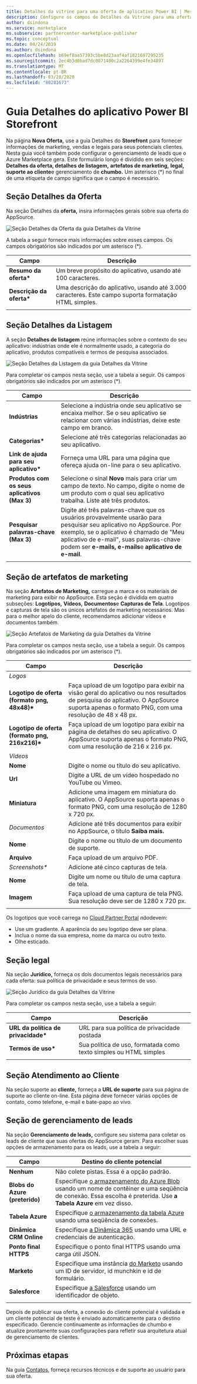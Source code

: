 ```yaml
---
title: Detalhes da vitrine para uma oferta de aplicativo Power BI | Mercado Azure
description: Configure os campos de Detalhes da Vitrine para uma oferta de Aplicativo do Power BI para o Marketplace do Microsoft AppSource.
author: dsindona
ms.service: marketplace
ms.subservice: partnercenter-marketplace-publisher
ms.topic: conceptual
ms.date: 04/24/2019
ms.author: dsindona
ms.openlocfilehash: b69ef8aa57393c5be8d23aaf4af1821697295235
ms.sourcegitcommit: 2ec4b3d0bad7dc0071400c2a2264399e4fe34897
ms.translationtype: MT
ms.contentlocale: pt-BR
ms.lasthandoff: 03/28/2020
ms.locfileid: "80281673"
---
```

# <a name="power-bi-app-storefront-details-tab"></a>Guia Detalhes do aplicativo Power BI Storefront

Na página **Nova Oferta,** use a guia Detalhes do **Storefront** para fornecer informações de marketing, vendas e legais para seus potenciais clientes. Nesta guia você também pode configurar o gerenciamento de leads que o Azure Marketplace gera. Este formulário longo é dividido em seis seções: **Detalhes da oferta, detalhes** **de listagem,** **artefatos de marketing,** **legal,** **suporte ao cliente**e gerenciamento de **chumbo.**  Um asterisco (*) no final de uma etiqueta de campo significa que o campo é necessário.


## <a name="offer-details-section"></a>Seção Detalhes da Oferta

Na seção Detalhes da **oferta,** insira informações gerais sobre sua oferta do AppSource.

![Seção Detalhes da Oferta da guia Detalhes da Vitrine](./media/offer-details-section.png)

A tabela a seguir fornece mais informações sobre esses campos. Os campos obrigatórios são indicados por um asterisco (*).  

|   Campo               |   Descrição                                                                           |
|-----------------------|-----------------------------------------------------------------------------------------|
| **Resumo da oferta\***     | Um breve propósito do aplicativo, usando até 100 caracteres.                             |
| **Descrição da oferta\*** | Uma descrição do aplicativo, usando até 3.000 caracteres. Este campo suporta formatação HTML simples. |
|   |    |


## <a name="listing-details-section"></a>Seção Detalhes da Listagem

A seção **Detalhes de listagem** reúne informações sobre o contexto do seu aplicativo: indústrias onde ele é normalmente usado, a categoria do aplicativo, produtos compatíveis e termos de pesquisa associados.

![Seção Detalhes da Listagem da guia Detalhes da Vitrine](./media/listing-details-section.png)

Para completar os campos nesta seção, use a tabela a seguir.  Os campos obrigatórios são indicados por um asterisco (*).
 
|   Campo                                  |   Descrição                                                        |
| --------------                           | ---------------------                                                |
| **Indústrias**                           | Selecione a indústria onde seu aplicativo se encaixa melhor. Se o seu aplicativo se relacionar com várias indústrias, deixe este campo em branco.      |
| **Categorias\***                           | Selecione até três categorias relacionadas ao seu aplicativo.     |
| **Link de ajuda para seu aplicativo\***               | Forneça uma URL para uma página que ofereça ajuda on-line para o seu aplicativo.           |
| **Produtos com os seus aplicativos (Max 3)** | Selecione o sinal **Novo** mais para criar um campo de texto. No campo, digite o nome de um produto com o qual seu aplicativo trabalha. Liste até três produtos.       |
| **Pesquisar palavras-chave (Max 3)**              | Digite até três palavras-chave que os usuários provavelmente usarão para pesquisar seu aplicativo no AppSource. Por exemplo, se o aplicativo é chamado de "Meu aplicativo de e-mail", suas palavras-chave podem ser **e-mails,** **e-mails**e **aplicativo de e-mail**. |
|  |  |


## <a name="marketing-artifacts-section"></a>Seção de artefatos de marketing

Na seção **Artefatos de Marketing,** carregue a marca e os materiais de marketing para exibir no AppSource.  Esta seção é dividida em quatro subseções: **Logotipos,** **Vídeos,** **Documentos**e **Capturas de Tela**. Logotipos e capturas de tela são os únicos artefatos de marketing necessários. Mas para o melhor apelo do cliente, recomendamos adicionar vídeos e documentos também.

![Seção Artefatos de Marketing da guia Detalhes da Vitrine](./media/marketing-artifacts-section.png)

Para completar os campos nesta seção, use a tabela a seguir. Os campos obrigatórios são indicados por um asterisco (*).
 
|    Campo                             |    Descrição                                                    |
|   -----------                        |    -------------                                                  |
| *Logos*                              |                                                                   |
| **Logotipo de oferta (formato png, 48x48)\***   | Faça upload de um logotipo para exibir na visão geral do aplicativo ou nos resultados de pesquisa do aplicativo. O AppSource suporta apenas o formato PNG, com uma resolução de 48 x 48 px.  |
| **Logotipo de oferta (formato png, 216x216)\*** | Faça upload de um logotipo para exibir na página de detalhes do seu aplicativo.  O AppSource suporta apenas o formato PNG, com uma resolução de 216 x 216 px.  |
| *Vídeos*                             |                                                                   |
| **Nome**                             | Digite o nome ou título do seu aplicativo.                                          |
| **Url**                              | Digite a URL de um vídeo hospedado no YouTube ou Vimeo.                              |
| **Miniatura**                        | Adicione uma imagem em miniatura do aplicativo.  O AppSource suporta apenas o formato PNG, com uma resolução de 1280 x 720 px.   |
| *Documentos*                          | Adicione até três documentos para exibir no AppSource, o título **Saiba mais.**  |
| **Nome**                             | Digite o nome ou título de um documento de suporte.                              |
| **Arquivo**                             | Faça upload de um arquivo PDF.                             |
| *Screenshots\**                      | Adicione até cinco capturas de tela.                        |
| **Nome**                             | Digite um nome ou título de uma captura de tela.                                       |
| **Imagem**                            | Faça upload de uma captura de tela PNG. Sua resolução deve ser de 1280 x 720 px.  | 
|   |   |

Os logotipos que você carrega no [Cloud Partner Portal](https://cloudpartner.azure.com) *não*devem:

- Use um gradiente. A aparência do seu logotipo deve ser plana.
- Inclua o nome da sua empresa, nome da marca ou outro texto. 
- Olhe esticado.

## <a name="legal-section"></a>Seção legal

Na seção **Jurídico,** forneça os dois documentos legais necessários para cada oferta: sua política de privacidade e seus termos de uso.

![Seção Jurídico da guia Detalhes da Vitrine](./media/legal-section.png)

Para completar os campos nesta seção, use a tabela a seguir:

|   Campo                |   Descrição                           |
|------------------------|--------------------------------------   |
| **URL da política de privacidade\*** | URL para sua política de privacidade postada       |
| **Termos de uso\***       | Sua política de uso, formatada como texto simples ou HTML simples     |
|  |  |


## <a name="customer-support-section"></a>Seção Atendimento ao Cliente

Na seção suporte ao **cliente,** forneça a **URL de suporte** para sua página de suporte ao cliente on-line.  Esta página deve fornecer várias opções de contato, como telefone, e-mail e bate-papo ao vivo. 


## <a name="lead-management-section"></a>Seção de gerenciamento de leads

Na seção **Gerenciamento de leads,** configure seu sistema para coletar os leads de cliente que suas ofertas do AppSource geram. Para escolher suas opções de armazenamento para os leads, use a tabela a seguir:

|    Campo               |   Destino do cliente potencial                               |
|------------------------|--------------------------------------            |
|  **Nenhum**              | Não colete pistas. Essa é a opção padrão.  |
| **Blobs do Azure (preterido)** | Especifique [o armazenamento do Azure Blob](https://docs.microsoft.com/azure/storage/blobs/storage-blobs-overview) usando um nome de contêiner e uma seqüência de conexão.  Essa escolha é preterida. Use **a Tabela Azure** em vez disso.  |
| **Tabela Azure**        | Especifique [o armazenamento da tabela Azure](https://docs.microsoft.com/azure/cosmos-db/table-storage-overview) usando uma seqüência de conexões.  |
| **Dinâmica CRM Online** | Especifique [a Dinâmica 365](https://dynamics.microsoft.com/) usando uma URL e credenciais de autenticação. |
| **Ponto final HTTPS**     | Especifique o ponto final HTTPS usando uma carga útil JSON.   |
| **Marketo**            | Especifique uma instância [do Marketo](https://www.marketo.com/) usando um ID de servidor, id munchkin e id de formulário.   |
| **Salesforce**         | Especifique [a Salesforce](https://www.salesforce.com/) usando um identificador de objeto. |
|  |  |

Depois de publicar sua oferta, a conexão do cliente potencial é validada e um cliente potencial de teste é enviado automaticamente para o destino especificado. Gerencie continuamente as informações de chumbo e atualize prontamente suas configurações para refletir sua arquitetura atual de gerenciamento de clientes.


## <a name="next-steps"></a>Próximas etapas

Na guia [Contatos,](./cpp-contacts-tab.md) forneça recursos técnicos e de suporte ao usuário para sua oferta.
